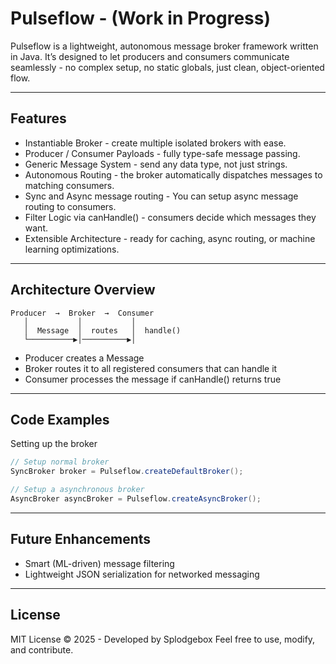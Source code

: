# Pulseflow - (Work in Progress)

Pulseflow is a lightweight, autonomous message broker framework written in Java.
It’s designed to let producers and consumers communicate seamlessly - no complex setup, no static globals, just clean, object-oriented flow.

------------------------------------------------------------
Features
------------------------------------------------------------
- Instantiable Broker - create multiple isolated brokers with ease.
- Producer / Consumer Payloads - fully type-safe message passing.
- Generic Message<T> System - send any data type, not just strings.
- Autonomous Routing - the broker automatically dispatches messages to matching consumers.
- Sync and Async message routing - You can setup async message routing to consumers.
- Filter Logic via canHandle() - consumers decide which messages they want.
- Extensible Architecture - ready for caching, async routing, or machine learning optimizations.

------------------------------------------------------------
Architecture Overview
------------------------------------------------------------
```
Producer  →  Broker  →  Consumer
   │           │           │
   │  Message  │  routes   │  handle()
   └──────────▶│──────────▶│
```

- Producer creates a Message<T>
- Broker routes it to all registered consumers that can handle it
- Consumer processes the message if canHandle() returns true

------------------------------------------------------------
Code Examples
------------------------------------------------------------
Setting up the broker
```java
// Setup normal broker
SyncBroker broker = Pulseflow.createDefaultBroker();

// Setup a asynchronous broker
AsyncBroker asyncBroker = Pulseflow.createAsyncBroker();
```

------------------------------------------------------------
Future Enhancements
------------------------------------------------------------
- Smart (ML-driven) message filtering
- Lightweight JSON serialization for networked messaging

------------------------------------------------------------
License
------------------------------------------------------------
MIT License © 2025 - Developed by Splodgebox
Feel free to use, modify, and contribute.
